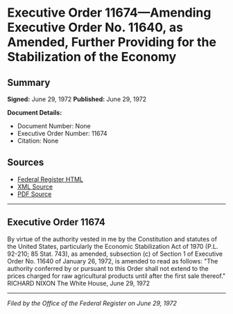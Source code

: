 # Executive Order 11674—Amending Executive Order No. 11640, as Amended, Further Providing for the Stabilization of the Economy

## Summary

**Signed:** June 29, 1972
**Published:** June 29, 1972

**Document Details:**
- Document Number: None
- Executive Order Number: 11674
- Citation: None

## Sources
- [Federal Register HTML](https://www.presidency.ucsb.edu/documents/executive-order-11674-amending-executive-order-no-11640-amended-further-providing-for-the)
- [XML Source](None)
- [PDF Source](None)

---

## Executive Order 11674

By virtue of the authority vested in me by the Constitution and statutes of the United States, particularly the Economic Stabilization Act of 1970 (P.L. 92-210; 85 Stat. 743), as amended, subsection (c) of Section 1 of Executive Order No. 11640 of January 26, 1972, is amended to read as follows: "The authority conferred by or pursuant to this Order shall not extend to the prices charged for raw agricultural products until after the first sale thereof."
RICHARD NIXON
The White House,
June 29, 1972

---

*Filed by the Office of the Federal Register on June 29, 1972*
